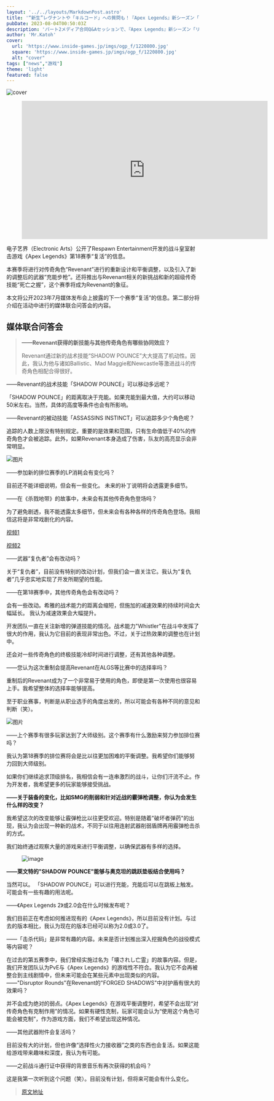 ```yaml
---
layout: '../../layouts/MarkdownPost.astro'
title: '“新生”レヴナントや「キルコード」への質問も！『Apex Legends』新シーズン「リザレクション」その内容に迫る：パート2メディア合同Q&Aセッション'
pubDate: 2023-08-04T00:50:03Z
description: 'パート2メディア合同Q&Aセッションで、『Apex Legends』新シーズン「リザレクション」の内容について質問が行われました。'
author: 'Mr.Katoh'
cover:
  url: 'https://www.inside-games.jp/imgs/ogp_f/1220800.jpg'
  square: 'https://www.inside-games.jp/imgs/ogp_f/1220800.jpg'
  alt: "cover"
tags: ["news","游戏"]
theme: 'light'
featured: false
---
```


![cover](https://www.inside-games.jp/imgs/ogp_f/1220800.jpg)

<figure class="ctms-editor-youtube"><iframe src="https://www.youtube.com/embed/SW5IAMcjUy4?rel=0" width="640" height="360" max-width="100%" frameborder="0" allow="accelerometer; autoplay; encrypted-media; gyroscope; picture-in-picture" allowfullscreen=""></iframe></figure>

<p>电子艺界（Electronic Arts）公开了Respawn Entertainment开发的战斗皇室射击游戏《Apex Legends》第18赛季“复活”的信息。</p>

<p>本赛季将进行对传奇角色“Revenant”进行的重新设计和平衡调整，以及引入了新的调整后的武器“充能步枪”。还将推出与Revenant相关的新挑战和新的超级传奇技能“死亡之握”，这个赛季将成为Revenant的象征。</p>

<p>本文将公开2023年7月媒体发布会上披露的下一个赛季“复活”的信息。第二部分将介绍在活动中进行的媒体联合问答会的内容。</p>

<h2>媒体联合问答会</h2>

<blockquote>
<p><b>——Revenant获得的新技能与其他传奇角色有哪些协同效应？</b></p>
<p>Revenant通过新的战术技能“SHADOW POUNCE”大大提高了机动性。因此，我认为他与诸如Ballistic、Mad Maggie和Newcastle等激进战斗的传奇角色相配合得很好。</p>
</blockquote>
――Revenant的战术技能「SHADOW POUNCE」可以移动多远呢？

「SHADOW POUNCE」的距离取决于充能。如果充能到最大值，大约可以移动50米左右。当然，具体的高度等条件也会有所影响。

――Revenant的被动技能「ASSASSINS INSTINCT」可以追踪多少个角色呢？

追踪的人数上限没有特别规定。重要的是效果和范围，只有生命值低于40%的传奇角色才会被追踪。此外，如果Revenant本身造成了伤害，队友的高亮显示会非常明显。

![图片](https://www.inside-games.jp/imgs/zoom/1220739.jpg)

――参加新的排位赛季的LP消耗会有变化吗？

目前还不能详细说明，但会有一些变化。
未来的补丁说明将会透露更多细节。

――在《杀戮地带》的故事中，未来会有其他传奇角色登场吗？

为了避免剧透，我不能透露太多细节，但未来会有各种各样的传奇角色登场。我相信这将是非常戏剧化的内容。

[视频1](https://www.youtube.com/embed/rjujxoQP8Kk?rel=0)

[视频2](https://www.youtube.com/embed/SW5IAMcjUy4?rel=0)

――武器“复仇者”会有改动吗？

关于“复仇者”，目前没有特别的改动计划，但我们会一直关注它。我认为“复仇者”几乎忠实地实现了开发所期望的性能。

――在第18赛季中，其他传奇角色会有改动吗？

会有一些改动。希雅的战术能力的距离会缩短，但施加的减速效果的持续时间会大幅延长。
我认为减速效果会大幅提升。

开发团队一直在关注新增的弹道技能的情况。战术能力"Whistler"在战斗中发挥了很大的作用，我认为它目前的表现非常出色。不过，关于过热效果的调整也在计划中。

还会对一些传奇角色的终极技能冷却时间进行调整，还有其他各种调整。

――您认为这次重制会提高Revenant在ALGS等比赛中的选择率吗？

重制后的Revenant成为了一个非常易于使用的角色，即使是第一次使用也很容易上手。我希望整体的选择率能够提高。

至于职业赛事，判断是从职业选手的角度出发的，所以可能会有各种不同的意见和判断（笑）。

![图片](https://www.inside-games.jp/imgs/zoom/1220740.jpg)

――上个赛季有很多玩家达到了大师级别。这个赛季有什么激励来努力参加排位赛吗？
</b></p><p>我认为第18赛季的排位赛将会是比以往更加困难的平衡调整。我希望你们能够努力回到大师级别。</p><p>如果你们继续追求顶级排名，我相信会有一连串激烈的战斗，让你们汗流不止。作为开发者，我希望更多的玩家能够接受挑战。</p><p><b>——关于装备的变化，比如SMG的削弱和针对近战的霰弹枪调整，你认为会发生什么样的改变？</b></p><p>我希望这次的改变能够让霰弹枪比以往更受欢迎。特别是随着"破坏者弹药"的出现，我认为会出现一种新的战术，不同于以往用连射武器削弱盾牌再用霰弹枪击杀的方式。</p><p>我们始终通过观察大量的游戏来进行平衡调整，以确保武器有多样的选择。</p><figure class="ctms-editor-image">![image](https://www.inside-games.jp/imgs/zoom/1220741.jpg)</figure><p><b>——莱文特的"SHADOW POUNCE"能够与奥克坦的跳跃垫板结合使用吗？</b></p><p>当然可以。
「SHADOW POUNCE」可以进行充能，充能后可以在跳板上触发。可能会有一些有趣的用法呢。

——《Apex Legends 2》或2.0会在什么时候发布呢？

我们目前正在考虑如何推进现有的《Apex Legends》，所以目前没有计划。与过去的版本相比，我认为现在的版本已经可以称为2.0或3.0了。

——「击杀代码」是非常有趣的内容。未来是否计划推出深入挖掘角色的战役模式等内容呢？

在过去的第五赛季中，我们曾经实施过名为「壊されし亡霊」的故事内容。但是，我们开发团队认为PvE与《Apex Legends》的游戏性不符合。我认为它不会再被整合到主线剧情中，但未来可能会在某些元素中出现类似的内容。
――"Disruptor Rounds"在Revenant的"FORGED SHADOWS"中对护盾有很大的效果吗？

并不会成为绝对的弱点。《Apex Legends》在游戏平衡调整时，希望不会出现“对传奇角色有克制作用”的情况。如果有硬性克制，玩家可能会认为“使用这个角色可能会被克制”，作为游戏方面，我们不希望出现这种情况。

――其他武器附件会复活吗？

目前没有大的计划，但也许像“选择性火力接收器”之类的东西也会复活。如果这能给游戏带来趣味和深度，我认为有可能。

――之前战斗通行证中获得的背景音乐有再次获得的机会吗？

这是我第一次听到这个问题（笑）。目前没有计划，但将来可能会有什么变化。

>[原文地址](https://www.inside-games.jp/article/2023/08/04/147622.html)  